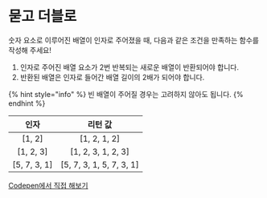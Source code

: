# 묻고 더블로

숫자 요소로 이루어진 배열이 인자로 주어졌을 때, 다음과 같은 조건을 만족하는 함수를 작성해 주세요!

1. 인자로 주어진 배열 요소가 2번 반복되는 새로운 배열이 반환되어야 합니다.
2. 반환된 배열은 인자로 들어간 배열 길이의 2배가 되어야 합니다.&#x20;

{% hint style="info" %}
빈 배열이 주어질 경우는 고려하지 않아도 됩니다.&#x20;
{% endhint %}

|       인자      |            리턴 값           |
| :-----------: | :-----------------------: |
|    \[1, 2]    |       \[1, 2, 1, 2]       |
|   \[1, 2, 3]  |    \[1, 2, 3, 1, 2, 3]    |
| \[5, 7, 3, 1] | \[5, 7, 3, 1, 5, 7, 3, 1] |

[Codepen에서 직접 해보기](https://codepen.io/vanillacoding/pen/WNZBYOy)
